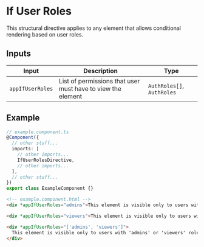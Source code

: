 # If User Roles

This structural directive applies to any element that allows conditional rendering based on user roles.

## Inputs

| Input            | Description                                                 | Type                       |
| ---------------- | ----------------------------------------------------------- | -------------------------- |
| `appIfUserRoles` | List of permissions that user must have to view the element | `AuthRoles[]`, `AuthRoles` |

## Example

```typescript
// example.component.ts
@Component({
  // other stuff...
  imports: [
    // other imports...
    IfUserRolesDirective,
    // other imports...
  ],
  // other stuff...
})
export class ExampleComponent {}
```

```html
<!-- example.component.html -->
<div *appIfUserRoles="admins">This element is visible only to users with 'admins' role</div>

<div *appIfUserRoles="viewers">This element is visible only to users with 'viewers' role</div>

<div *appIfUserRoles="['admins', 'viewers']">
  This element is visible only to users with 'admins' or 'viewers' roles
</div>
```
